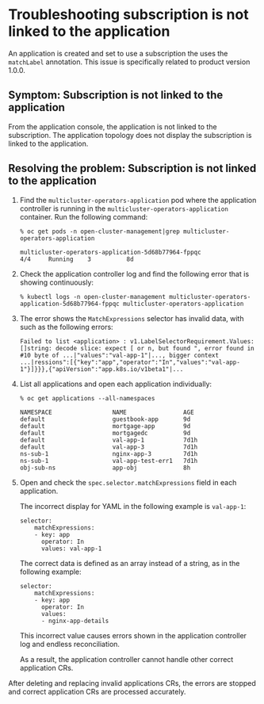 # Troubleshooting subscription is not linked to the application

An application is created and set to use a subscription the uses the `matchLabel` annotation. This issue is  specifically related to product version 1.0.0.

## Symptom: Subscription is not linked to the application

From the application console, the application is not linked to the subscription. The application topology does not display the subscription is linked to the application.
 
## Resolving the problem: Subscription is not linked to the application

1. Find the `multicluster-operators-application` pod where the application controller is running in the `multicluster-operators-application` container. Run the following command:

   ```
   % oc get pods -n open-cluster-management|grep multicluster-operators-application
   ```

   ```
   multicluster-operators-application-5d68b77964-fppqc               
   4/4     Running    3          8d
   ```

2. Check the application controller log and find the following error that is showing continuously:

   ```
   % kubectl logs -n open-cluster-management multicluster-operators-application-5d68b77964-fppqc multicluster-operators-application
   ```

3. The error shows the `MatchExpressions` selector has invalid data, with such as the following errors:

   ```
   Failed to list <application> : v1.LabelSelectorRequirement.Values: []string: decode slice: expect [ or n, but found ", error found in #10 byte of ...|"values":"val-app-1"|..., bigger context ...|ressions":[{"key":"app","operator":"In","values":"val-app-1"}]}}},{"apiVersion":"app.k8s.io/v1beta1"|...
   ```
4. List all applications and open each application individually:

   ```
   % oc get applications --all-namespaces 
   ```
   ```
   NAMESPACE                 NAME                AGE
   default                   guestbook-app       9d
   default                   mortgage-app        9d
   default                   mortgagedc          9d
   default                   val-app-1           7d1h
   default                   val-app-3           7d1h
   ns-sub-1                  nginx-app-3         7d1h
   ns-sub-1                  val-app-test-err1   7d1h
   obj-sub-ns                app-obj             8h
   ```
5. Open and check the `spec.selector.matchExpressions` field in each application. 

   The incorrect display for YAML in the following example is `val-app-1`:

   ```
   selector:
       matchExpressions:
       - key: app
         operator: In
         values: val-app-1
   ```
   The correct data is defined as an array instead of a string, as in the following example:

   ```
   selector:
       matchExpressions:
       - key: app
         operator: In
         values:
         - nginx-app-details
   ```
   This incorrect value causes errors shown in the application controller log and endless reconciliation. 

   As a result, the application controller cannot handle other correct application CRs.

After deleting and replacing invalid applications CRs, the errors are stopped and correct application CRs are processed accurately.
